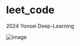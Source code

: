 # leet_code
2024 Yonsei Deep-Learning 

![image](https://github.com/bjpark-forest/leet_code/assets/127649853/d2a38bce-03e8-45e6-b94d-1c74c6062ff4)






